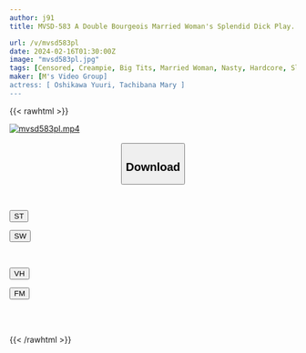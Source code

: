 ```yaml
---
author: j91
title: MVSD-583 A Double Bourgeois Married Woman's Splendid Dick Play. A Man-eater Mature Woman Who Sucks Out The Young Man's Dick. A Lewd Slut Sex Covered In Pheromones. Yuri Oshikawa And Mary Tachibana.

url: /v/mvsd583pl
date: 2024-02-16T01:30:00Z
image: "mvsd583pl.jpg"
tags: [Censored, Creampie, Big Tits, Married Woman, Nasty, Hardcore, Slut	]
maker: [M's Video Group]
actress: [ Oshikawa Yuuri, Tachibana Mary ]
---
```



{{< rawhtml >}}

<div class="video" data-videoid="k2OMOar1jVUOx1r">
    <a href="javascript:;">
        <img src="/v/mvsd583pl/mvsd583pl.jpg" width="WIDTH" height="HEIGHT" alt="mvsd583pl.mp4" loading="lazy">
    </a>
</div>

<script type="text/javascript" src="https://j91.asia/asset/on-demand-st.js"></script>

<br>
  <link rel="stylesheet" href="https://j91.asia/asset/bs5.css">
  
  <center>
  <button class="btn btn-primary" type="button" data-bs-toggle="collapse" data-bs-target=".multi-collapse" aria-expanded="false" aria-controls="multiCollapseExample1 multiCollapseExample2"><h2>Download</h2></button></center>
</p>
<div class="row">
  <div class="col">
    <div class="collapse multi-collapse" id="multiCollapseExample1">
      <div class="card card-body">
	      	      <br>
<div class="buttons">  
<p><a href="https://streamtape.to/v/k2OMOar1jVUOx1r" target="_blank"><button class="btn-hover color-3"><i class="fa fa-download"></i> ST</button></a></p>
<p><a href="https://cdnwish.com/c9jqfzaqyc4w" target="_blank"><button class="btn-hover color-2"><i class="fa fa-download"></i> SW</button></a></p></div>
    </div>
  </div>
</div>
  <div class="col">
    <div class="collapse multi-collapse" id="multiCollapseExample2">
      <div class="card card-body">
	      <br>
<div class="buttons">
<p><a href="javascript:;" target="_blank"><button class="btn-hover color-9"><i class="fa fa-download"></i> VH</button></a></p>
<p><a href="javascript:;"><button class="btn-hover color-8"><i class="fa fa-download"></i> FM</button></a></p></div>
<br><br>
      </div>
    </div>
  </div>
</div>

{{< /rawhtml >}}